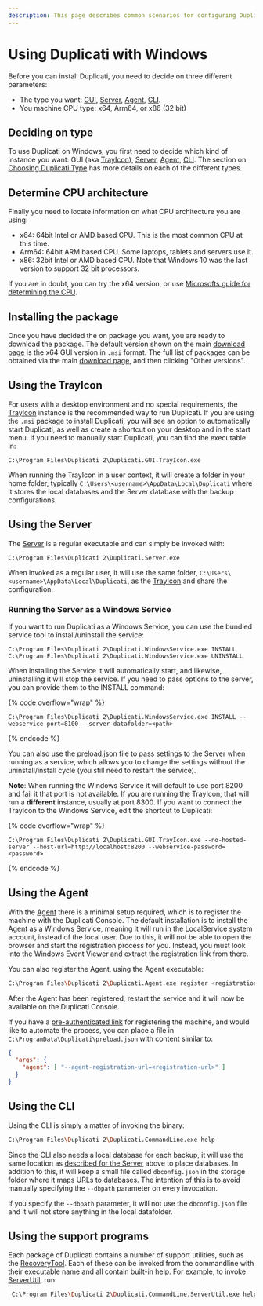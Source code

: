 ```yaml
---
description: This page describes common scenarios for configuring Duplicati with Windows
---
```


# Using Duplicati with Windows

Before you can install Duplicati, you need to decide on three different parameters:

* The type you want: [GUI](../duplicati-programs/trayicon.md), [Server](../duplicati-programs/server.md), [Agent](../duplicati-programs/agent.md), [CLI](../duplicati-programs/command-line-interface-cli.md).&#x20;
* You machine CPU type: x64, Arm64, or x86 (32 bit)

## Deciding on type

To use Duplicati on Windows, you first need to decide which kind of instance you want: GUI (aka [TrayIcon](../duplicati-programs/trayicon.md)), [Server](../duplicati-programs/server.md), [Agent](../duplicati-programs/agent.md), [CLI](../duplicati-programs/command-line-interface-cli.md). The section on [Choosing Duplicati Type](choosing-duplicati-type.md) has more details on each of the different types.

## Determine CPU architecture

Finally you need to locate information on what CPU architecture you are using:

* x64: 64bit Intel or AMD based CPU. This is the most common CPU at this time.
* Arm64: 64bit ARM based CPU. Some laptops, tablets and servers use it.
* x86: 32bit Intel or AMD based CPU. Note that Windows 10 was the last version to support 32 bit processors.

If you are in doubt, you can try the x64 version, or use [Microsofts guide for determining the CPU](https://support.microsoft.com/en-us/windows/32-bit-and-64-bit-windows-frequently-asked-questions-c6ca9541-8dce-4d48-0415-94a3faa2e13d).

## Installing the package

Once you have decided the on package you want, you are ready to download the package. The default version shown on the main [download page](https://duplicati.com/download) is the x64 GUI version in `.msi` format. The full list of packages can be obtained via the main [download page](https://duplicati.com/download), and then clicking "Other versions".&#x20;

## Using the TrayIcon

For users with a desktop environment and no special requirements, the [TrayIcon](../duplicati-programs/trayicon.md) instance is the recommended way to run Duplicati. If you are using the `.msi` package to install Duplicati, you will see an option to automatically start Duplicati, as well as create a shortcut on your desktop and in the start menu. If you need to manually start Duplicati, you can find the executable in:

```
C:\Program Files\Duplicati 2\Duplicati.GUI.TrayIcon.exe
```

When running the TrayIcon in a user context, it will create a folder in your home folder, typically `C:\Users\<username>\AppData\Local\Duplicati` where it stores the local databases and the Server database with the backup configurations.

## Using the Server

The [Server](../duplicati-programs/server.md) is a regular executable and can simply be invoked with:

```
C:\Program Files\Duplicati 2\Duplicati.Server.exe
```

When invoked as a regular user, it will use the same folder, `C:\Users\<username>\AppData\Local\Duplicati`, as the [TrayIcon](../duplicati-programs/trayicon.md) and share the configuration.

### Running the Server as a Windows Service

If you want to run Duplicati as a Windows Service, you can use the bundled service tool to install/uninstall the service:

```
C:\Program Files\Duplicati 2\Duplicati.WindowsService.exe INSTALL
C:\Program Files\Duplicati 2\Duplicati.WindowsService.exe UNINSTALL
```

When installing the Service it will automatically start, and likewise, uninstalling it will stop the service. If you need to pass options to the server, you can provide them to the INSTALL command:

{% code overflow="wrap" %}
```
C:\Program Files\Duplicati 2\Duplicati.WindowsService.exe INSTALL --webservice-port=8100 --server-datafolder=<path>
```
{% endcode %}

You can also use the [preload.json](preload-settings.md) file to pass settings to the Server when running as a service, which allows you to change the settings without the uninstall/install cycle (you still need to restart the service).

**Note**: When running the Windows Service it will default to use port 8200 and fail it that port is not available. If you are running the TrayIcon, that will run a **different** instance, usually at port 8300. If you want to connect the TrayIcon to the Windows Service, edit the shortcut to Duplicati:

{% code overflow="wrap" %}
```
C:\Program Files\Duplicati 2\Duplicati.GUI.TrayIcon.exe --no-hosted-server --host-url=http://localhost:8200 --webservice-password=<password>
```
{% endcode %}

## Using the Agent

With the [Agent](../duplicati-programs/agent.md) there is a minimal setup required, which is to register the machine with the Duplicati Console. The default installation is to install the Agent as a Windows Service, meaning it will run in the LocalService system account, instead of the local user. Due to this, it will not be able to open the browser and start the registration process for you. Instead, you must look into the Windows Event Viewer and extract the registration link from there.

You can also register the Agent, using the Agent executable:

```sh
C:\Program Files\Duplicati 2\Duplicati.Agent.exe register <registration url>
```

After the Agent has been registered, restart the service and it will now be available on the Duplicati Console.

If you have  a [pre-authenticated link](../duplicati-programs/agent.md#registering-the-machine) for registering the machine, and would like to automate the process, you can place a file in `C:\ProgramData\Duplicati\preload.json` with content similar to:

```json
{
  "args": {
    "agent": [ "--agent-registration-url=<registration-url>" ]
  }
}
```

## Using the CLI

Using the CLI is simply a matter of invoking the binary:

```sh
C:\Program Files\Duplicati 2\Duplicati.CommandLine.exe help
```

Since the CLI also needs a local database for each backup, it will use the same location as [described for the Server](using-duplicati-with-windows.md#using-the-server) above to place databases. In addition to this, it will keep a small file called `dbconfig.json` in the storage folder where it maps URLs to databases. The intention of this is to avoid manually specifying the `--dbpath` parameter on every invocation.

If you specify the `--dbpath` parameter, it will not use the `dbconfig.json` file and it will not store anything in the local datafolder.

## Using the support programs

Each package of Duplicati contains a number of support utilities, such as the [RecoveryTool](../duplicati-programs/command-line-interface-cli-1/recoverytool.md). Each of these can be invoked from the commandline with their executable name and all contain built-in help. For example, to invoke [ServerUtil](../duplicati-programs/command-line-interface-cli-1/serverutil.md), run:

```sh
 C:\Program Files\Duplicati 2\Duplicati.CommandLine.ServerUtil.exe help
```
